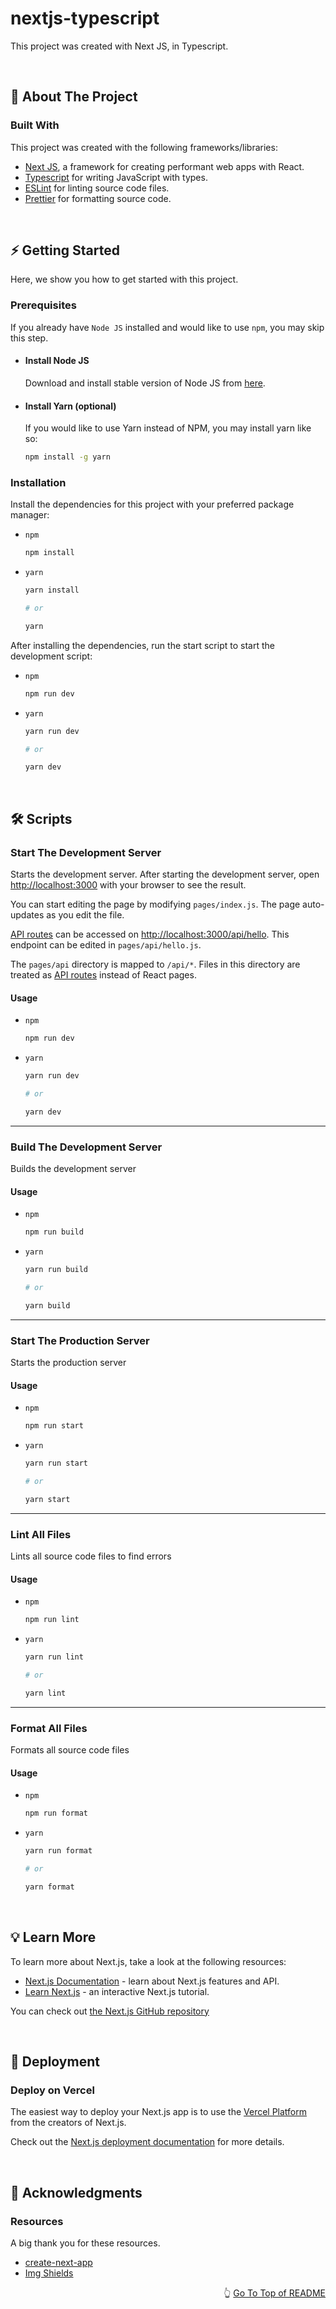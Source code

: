 <div id="top"></div>

<h1>nextjs-typescript</h1>

This project was created with Next JS, in Typescript.

<br />

<!-- ABOUT THE PROJECT -->

## 📖 About The Project

### Built With

This project was created with the following frameworks/libraries:

- [Next JS](https://nextjs.org/), a framework for creating performant web apps with React.
- [Typescript](https://typescriptlang.org) for writing JavaScript with types.
- [ESLint](https://eslint.org) for linting source code files.
- [Prettier](https://prettier.io) for formatting source code.

<br />

<!-- GETTING STARTED -->

## ⚡ Getting Started

Here, we show you how to get started with this project.

### Prerequisites

If you already have `Node JS` installed and would like to use `npm`, you may skip this step.

- #### Install Node JS

  Download and install stable version of Node JS from [here](https://nodejs.org/download).

- #### Install Yarn (optional)

  If you would like to use Yarn instead of NPM, you may install yarn like so:

  ```sh
  npm install -g yarn
  ```

### Installation

Install the dependencies for this project with your preferred package manager:

- `npm`

  ```sh
  npm install
  ```

- `yarn`

  ```sh
  yarn install

  # or

  yarn
  ```

After installing the dependencies, run the start script to start the development script:

- `npm`

  ```sh
  npm run dev
  ```

- `yarn`

  ```sh
  yarn run dev

  # or

  yarn dev
  ```

<br />

<!-- SCRIPTS -->

## 🛠️ Scripts

### Start The Development Server

Starts the development server. After starting the development server, open [http://localhost:3000](http://localhost:3000) with your browser to see the result.

You can start editing the page by modifying `pages/index.js`. The page auto-updates as you edit the file.

[API routes](https://nextjs.org/docs/api-routes/introduction) can be accessed on [http://localhost:3000/api/hello](http://localhost:3000/api/hello). This endpoint can be edited in `pages/api/hello.js`.

The `pages/api` directory is mapped to `/api/*`. Files in this directory are treated as [API routes](https://nextjs.org/docs/api-routes/introduction) instead of React pages.

#### Usage

- `npm`

  ```sh
  npm run dev
  ```

- `yarn`

  ```sh
  yarn run dev

  # or

  yarn dev
  ```

<hr />

### Build The Development Server

Builds the development server

#### Usage

- `npm`

  ```sh
  npm run build
  ```

- `yarn`

  ```sh
  yarn run build

  # or

  yarn build
  ```

<hr />

### Start The Production Server

Starts the production server

#### Usage

- `npm`

  ```sh
  npm run start
  ```

- `yarn`

  ```sh
  yarn run start

  # or

  yarn start
  ```

<hr />

### Lint All Files

Lints all source code files to find errors

#### Usage

- `npm`

  ```sh
  npm run lint
  ```

- `yarn`

  ```sh
  yarn run lint

  # or

  yarn lint
  ```

<hr />

### Format All Files

Formats all source code files

#### Usage

- `npm`

  ```sh
  npm run format
  ```

- `yarn`

  ```sh
  yarn run format

  # or

  yarn format
  ```

<br />

<!-- LEARN MORE -->

## 💡 Learn More

To learn more about Next.js, take a look at the following resources:

- [Next.js Documentation](https://nextjs.org/docs) - learn about Next.js features and API.
- [Learn Next.js](https://nextjs.org/learn) - an interactive Next.js tutorial.

You can check out [the Next.js GitHub repository](https://github.com/vercel/next.js/)

<br />

<!-- DEPLOYMENT -->

## 🚢 Deployment

### Deploy on Vercel

The easiest way to deploy your Next.js app is to use the [Vercel Platform](https://vercel.com/new?utm_medium=default-template&filter=next.js&utm_source=create-next-app&utm_campaign=create-next-app-readme) from the creators of Next.js.

Check out the [Next.js deployment documentation](https://nextjs.org/docs/deployment) for more details.

<br />

<!-- ACKNOWLEDGMENTS -->

## 👏 Acknowledgments

### Resources

A big thank you for these resources.

- [create-next-app](https://github.com/vercel/next.js/tree/canary/packages/create-next-app)
- [Img Shields](https://shields.io)

<p align="right">👆 <a href="#top">Go To Top of README</a></p>

